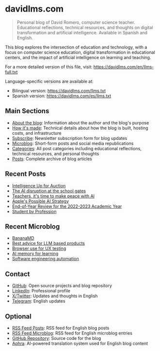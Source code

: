 # davidlms.com

> Personal blog of David Romero, computer science teacher. Educational reflections, technical resources, and thoughts on digital transformation and artificial intelligence. Available in Spanish and English.

This blog explores the intersection of education and technology, with a focus on computer science education, digital transformation in educational centers, and the impact of artificial intelligence on learning and teaching.

For a more detailed version of this file, visit: https://davidlms.com/en/llms-full.txt

Language-specific versions are available at:
- Bilingual version: https://davidlms.com/llms.txt
- Spanish version: https://davidlms.com/es/llms.txt

## Main Sections

- [About the blog](https://davidlms.com/en/sobre-el-blog.md): Information about the author and the blog's purpose
- [How it's made](https://davidlms.com/en/como-se-hace.md): Technical details about how the blog is built, hosting costs, and infrastructure
- [Subscribe](https://davidlms.com/en/suscribete.md): Newsletter subscription form for blog updates
- [Microblog](https://davidlms.com/en/micro/): Short-form posts and social media republications
- [Categories](https://davidlms.com/en/categories/): All post categories including educational reflections, technical resources, and personal thoughts
- [Posts](https://davidlms.com/en/posts/): Complete archive of blog articles

## Recent Posts

- [Intelligence Up for Auction](https://davidlms.com/en/posts/se-subasta-inteligencia.md)
- [The AI disruption at the school gates](https://davidlms.com/en/posts/la-disrupci%C3%B3n-de-la-ia-a-las-puertas-de-la-escuela.md)
- [Teachers, it's time to make peace with AI](https://davidlms.com/en/posts/docentes-enfundad-vuestras-armas-contra-la-ia.md)
- [Apple's Possible AI Strategy](https://davidlms.com/en/posts/la-posible-estrategia-de-apple-respecto-a-la-ia.md)
- [End-of-Year Review for the 2022-2023 Academic Year](https://davidlms.com/en/posts/postmortem-del-curso-2022-2023.md)
- [Student by Profession](https://davidlms.com/en/posts/de-profesi%C3%B3n-estudiante.md)


## Recent Microblog

- [BananaMD](https://davidlms.com/en/micro/07092025.md)
- [Best advice for LLM based products](https://davidlms.com/en/micro/10082025.md)
- [Browser use for UX testing](https://davidlms.com/en/micro/30072025.md)
- [AI memory for learning](https://davidlms.com/en/micro/25052025.md)
- [Software engineering automation](https://davidlms.com/en/micro/18052025.md)


## Contact

- [GitHub](https://github.com/DavidLMS): Open source projects and blog repository
- [LinkedIn](https://www.linkedin.com/in/david-romero-santos): Professional profile
- [X/Twitter](https://x.com/davidlmsEN): Updates and thoughts in English
- [Telegram](https://t.me/davidlmsEN): English updates

## Optional

- [RSS Feed Posts](https://davidlms.com/en/index.xml): RSS feed for English blog posts
- [RSS Feed Microblog](https://davidlms.com/en/micro/index.xml): RSS feed for English microblog entries
- [GitHub Repository](https://github.com/DavidLMS/davidlms.com): Source code for the blog
- [Aphra](https://github.com/DavidLMS/aphra): AI-powered translation system used for English blog content